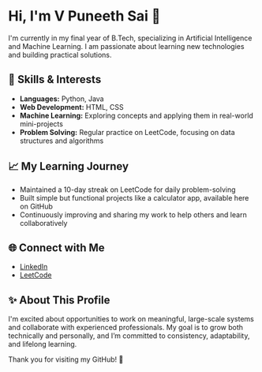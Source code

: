 # Hi, I'm V Puneeth Sai 👋

I'm currently in my final year of B.Tech, specializing in Artificial Intelligence and Machine Learning. I am passionate about learning new technologies and building practical solutions.

## 🚀 Skills & Interests
- **Languages:** Python, Java
- **Web Development:** HTML, CSS
- **Machine Learning:** Exploring concepts and applying them in real-world mini-projects
- **Problem Solving:** Regular practice on LeetCode, focusing on data structures and algorithms

## 📈 My Learning Journey
- Maintained a 10-day streak on LeetCode for daily problem-solving
- Built simple but functional projects like a calculator app, available here on GitHub
- Continuously improving and sharing my work to help others and learn collaboratively

## 🌐 Connect with Me
- [LinkedIn](https://www.linkedin.com/in/puneethsai632)
- [LeetCode](https://leetcode.com/u/puneethsai689/)

## ✨ About This Profile
I'm excited about opportunities to work on meaningful, large-scale systems and collaborate with experienced professionals. My goal is to grow both technically and personally, and I’m committed to consistency, adaptability, and lifelong learning.

Thank you for visiting my GitHub! 🚀

